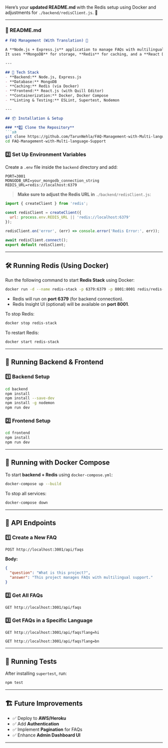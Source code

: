 Here’s your **updated README.md** with the Redis setup using Docker and adjustments for `./backend/redisClient.js`. 🚀  

---

### **📖 README.md**  
```markdown
# FAQ Management (With Translation) 📝

A **Node.js + Express.js** application to manage FAQs with multilingual support.  
It uses **MongoDB** for storage, **Redis** for caching, and a **React Dashboard** with **Quill Editor** for content management.

---

## 🚀 Tech Stack
- **Backend:** Node.js, Express.js
- **Database:** MongoDB
- **Caching:** Redis (via Docker)
- **Frontend:** React.js (with Quill Editor)
- **Containerization:** Docker, Docker Compose
- **Linting & Testing:** ESLint, Supertest, Nodemon

---

## 📦 Installation & Setup

### **1️⃣ Clone the Repository**
```sh
git clone https://github.com/TarunNehla/FAQ-Management-with-Multi-language-Support.git
cd FAQ-Management-with-Multi-language-Support
```

### **2️⃣ Set Up Environment Variables**
Create a `.env` file inside the `backend` directory and add:

```env
PORT=3001
MONGODB_URI=your_mongodb_connection_string
REDIS_URL=redis://localhost:6379
```

> **Make sure to adjust the Redis URL in** `./backend/redisClient.js`:
```javascript
import { createClient } from 'redis';

const redisClient = createClient({
  url: process.env.REDIS_URL || 'redis://localhost:6379'
});

redisClient.on('error', (err) => console.error('Redis Error:', err));

await redisClient.connect();
export default redisClient;
```

---

## 🛠 Running Redis (Using Docker)

Run the following command to start **Redis Stack** using Docker:

```sh
docker run -d --name redis-stack -p 6379:6379 -p 8001:8001 redis/redis-stack:latest
```

- Redis will run on **port 6379** (for backend connection).  
- Redis Insight UI (optional) will be available on **port 8001**.

To stop Redis:
```sh
docker stop redis-stack
```

To restart Redis:
```sh
docker start redis-stack
```

---

## 🎯 Running Backend & Frontend

### **1️⃣ Backend Setup**
```sh
cd backend
npm install
npm install --save-dev
npm install -g nodemon
npm run dev
```

### **2️⃣ Frontend Setup**
```sh
cd frontend
npm install
npm run dev
```

---

## 🐳 Running with Docker Compose

To start **backend + Redis** using `docker-compose.yml`:
```sh
docker-compose up --build
```

To stop all services:
```sh
docker-compose down
```

---

## 📡 API Endpoints

### **1️⃣ Create a New FAQ**
```http
POST http://localhost:3001/api/faqs
```
**Body:**
```json
{
  "question": "What is this project?",
  "answer": "This project manages FAQs with multilingual support."
}
```

### **2️⃣ Get All FAQs**
```http
GET http://localhost:3001/api/faqs
```

### **3️⃣ Get FAQs in a Specific Language**
```http
GET http://localhost:3001/api/faqs?lang=hi
```
```http
GET http://localhost:3001/api/faqs?lang=bn
```

---

## 🧪 Running Tests
After installing `supertest`, run:
```sh
npm test
```

---

## 🏗 Future Improvements
- ✅ Deploy to **AWS/Heroku**
- ✅ Add **Authentication**
- ✅ Implement **Pagination** for FAQs
- ✅ Enhance **Admin Dashboard UI**

---

